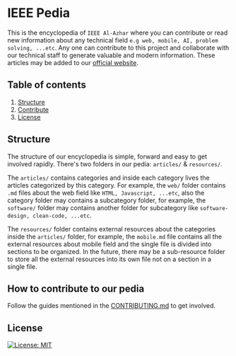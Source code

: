 # IEEE Pedia

This is the encyclopedia of `IEEE Al-Azhar` where you can contribute or read new information about any technical field `e.g web, mobile, AI, problem solving, ...etc`. Any one can contribute to this project and collaborate with our technical staff to generate valuable and modern information. These articles may be added to our [official website](https://www.ieee-azhar.com/).

## Table of contents

1. [Structure](#structure)
1. [Contribute](#contribute)
1. [License](#license)

## Structure
<a name="structure"></a>

The structure of our encyclopedia is simple, forward and easy to get involved rapidly. There's two folders in our pedia: `articles/` & `resources/`.

The `articles/` contains categories and inside each category lives the articles categorized by this category. For example, the `web/` folder contains `.md` files about the web field like `HTML, Javascript, ...etc`, also the category folder may contains a subcategory folder, for example, the `software/` folder may contains another folder for subcategory like `software-design, clean-code, ...etc`.

The `resources/` folder contains external resources about the categories inside the `articles/` folder, for example, the `mobile.md` file contains all the external resources about mobile field and the single file is divided into sections to be organized. In the future, there may be a sub-resource folder to store all the external resources into its own file not on a section in a single file.

## How to contribute to our pedia

Follow the guides mentioned in the [CONTRIBUTING.md](CONTRIBUTING.md) to get involved.

## License

[![License: MIT](https://img.shields.io/badge/License-MIT-yellow.svg)](https://opensource.org/licenses/MIT)
